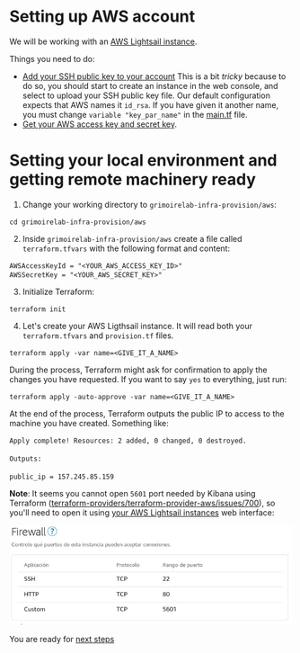 # Setting up AWS account

We will be working with an [AWS Lightsail instance](https://aws.amazon.com/lightsail/).

Things you need to do:
* [Add your SSH public key to your account](https://lightsail.aws.amazon.com/ls/docs/en_us/articles/understanding-ssh-in-amazon-lightsail)
This is a bit *tricky* because to do so, you should start to create an instance in the web console, and select to upload your SSH public key file. Our default configuration expects that AWS names it `id_rsa`. If you have given it another name, you must change `variable "key_par_name"` in the [main.tf](main.tf) file.
* [Get your AWS access key and secret key](https://lightsail.aws.amazon.com/ls/docs/en_us/articles/lightsail-how-to-set-up-access-keys-to-use-sdk-api-cli).

# Setting your local environment and getting remote machinery ready

1. Change your working directory to `grimoirelab-infra-provision/aws`:
```
cd grimoirelab-infra-provision/aws
```

2. Inside `grimoirelab-infra-provision/aws` create a file called `terraform.tfvars` with the following format and content:
```
AWSAccessKeyId = "<YOUR_AWS_ACCESS_KEY_ID>"
AWSSecretKey = "<YOUR_AWS_SECRET_KEY>"
```

3. Initialize Terraform:
```
terraform init
```

4. Let's create your AWS Ligthsail instance. It will read both your `terraform.tfvars` and `provision.tf` files.
```
terraform apply -var name=<GIVE_IT_A_NAME>
```

During the process, Terraform might ask for confirmation to apply the changes you
have requested. If you want to say `yes` to everything, just run:
```
terraform apply -auto-approve -var name=<GIVE_IT_A_NAME>
```

At the end of the process, Terraform outputs the public IP to access to the
machine you have created. Something like:
```
Apply complete! Resources: 2 added, 0 changed, 0 destroyed.

Outputs:

public_ip = 157.245.85.159
```

**Note**: It seems you cannot open `5601` port needed by Kibana using Terraform 
([terraform-providers/terraform-provider-aws/issues/700](https://github.com/terraform-providers/terraform-provider-aws/issues/700)),
so you'll need to open it using [your AWS Lightsail instances](https://lightsail.aws.amazon.com/ls/webapp/home)
web interface:

![Lightsail Firewall Management screenshot](lightsail-firewall-management-screenshot.jpg)

You are ready for [next steps](../README.md#step-2-deploy-and-manage-grimoirelab-in-your-cloud-infrastructure)